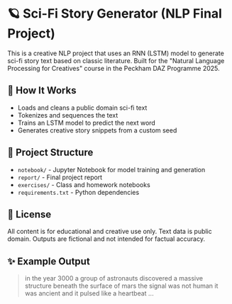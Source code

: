 # 🪐 Sci-Fi Story Generator (NLP Final Project)

This is a creative NLP project that uses an RNN (LSTM) model to generate sci-fi story text based on classic literature. Built for the "Natural Language Processing for Creatives" course in the Peckham DAZ Programme 2025.

## 🔧 How It Works
- Loads and cleans a public domain sci-fi text
- Tokenizes and sequences the text
- Trains an LSTM model to predict the next word
- Generates creative story snippets from a custom seed

## 📂 Project Structure
- `notebook/` - Jupyter Notebook for model training and generation
- `report/` - Final project report
- `exercises/` - Class and homework notebooks
- `requirements.txt` - Python dependencies

## 📜 License
All content is for educational and creative use only. Text data is public domain. Outputs are fictional and not intended for factual accuracy.

## ✨ Example Output
> in the year 3000 a group of astronauts discovered a massive structure beneath the surface of mars the signal was not human it was ancient and it pulsed like a heartbeat ...